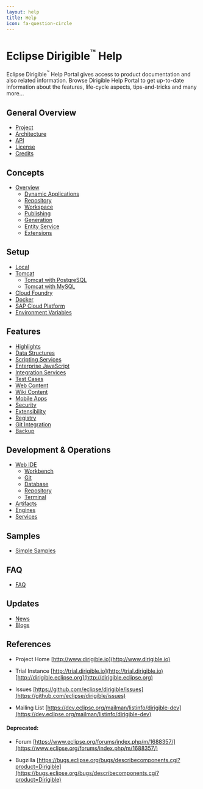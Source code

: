 ```yaml
---
layout: help
title: Help
icon: fa-question-circle
---
```


Eclipse Dirigible<sup>&trade;</sup> Help
===

Eclipse Dirigible<sup>&trade;</sup> Help Portal gives access to product documentation and also related information.
Browse Dirigible Help Portal to get up-to-date information about the features, life-cycle aspects, tips-and-tricks and many more...

General Overview
---

* [Project](project.html)
* [Architecture](architecture.html)
* [API](api/index.html)
* [License](license.html)
* [Credits](credits.html)


Concepts
---

* [Overview](concepts.html)
  * [Dynamic Applications](concepts_dynamic_applications.html)
  * [Repository](concepts_repository.html)
  * [Workspace](concepts_workspace.html)
  * [Publishing](concepts_publishing.html)
  * [Generation](concepts_generation.html)
  * [Entity Service](concepts_entity_service.html)
  * [Extensions](concepts_extensions.html)

Setup
---

* [Local](setup_desktop.html)
* [Tomcat](setup_tomcat.html)
  * [Tomcat with PostgreSQL](setup_tomcat_postgresql.html)
  * [Tomcat with MySQL](setup_tomcat_mysql.html)
* [Cloud Foundry](setup_cloudfoundry.html)
* [Docker](setup_docker.html)
* [SAP Cloud Platform](setup_sapcp.html)
* [Environment Variables](setup_environmen_variables.html)

Features
---

* [Highlights](features.html)
* [Data Structures](data_structures.html)
* [Scripting Services](scripting_services.html)
* [Enterprise JavaScript](../api/index.html)
* [Integration Services](../help2/integration_services.html)
* [Test Cases](test_cases.html)
* [Web Content](web_content.html)
* [Wiki Content](wiki_content.html)
* [Mobile Apps](mobile_apps.html)
* [Security](security.html)
* [Extensibility](extension_definitions.html)
* [Registry](registry.html)
* [Git Integration](git.html)
* [Backup](backup.html)

Development & Operations
---

* [Web IDE](ide.html)
  * [Workbench](ide_perspective_workbench.html)
  * [Git](ide_perspective_git.html)
  * [Database](ide_perspective_database.html)
  * [Repository](ide_perspective_repository.html) 
  * [Terminal](ide_perspective_terminal.html)
* [Artifacts](artifacts.html)
* [Engines](engines.html)
* [Services](services.html)

Samples
---

* [Simple Samples](../samples/index.html)

FAQ
---
* [FAQ](faq.html)


Updates
---

* [News](/news.html)
* [Blogs](/blogs.html)

References
---

- Project Home
[http://www.dirigible.io](http://www.dirigible.io)

- Trial Instance
[http://trial.dirigible.io](http://trial.dirigible.io)
[http://dirigible.eclipse.org](http://dirigible.eclipse.org)

- Issues
[https://github.com/eclipse/dirigible/issues](https://github.com/eclipse/dirigible/issues)

- Mailing List
[https://dev.eclipse.org/mailman/listinfo/dirigible-dev](https://dev.eclipse.org/mailman/listinfo/dirigible-dev)


#### Deprecated:

- Forum
[https://www.eclipse.org/forums/index.php/m/1688357/](https://www.eclipse.org/forums/index.php/m/1688357/)

- Bugzilla
[https://bugs.eclipse.org/bugs/describecomponents.cgi?product=Dirigible](https://bugs.eclipse.org/bugs/describecomponents.cgi?product=Dirigible)
